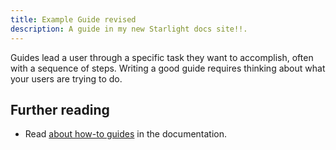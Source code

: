 ```yaml
---
title: Example Guide revised
description: A guide in my new Starlight docs site!!.
---
```


Guides lead a user through a specific task they want to accomplish, often with a sequence of steps.
Writing a good guide requires thinking about what your users are trying to do.

## Further reading

- Read [about how-to guides](https://eefunction-doc.pages.dev/example/example01/) in the documentation.


